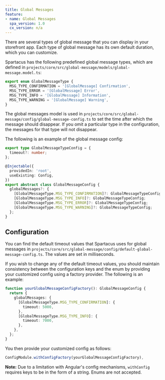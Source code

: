 ```yaml
---
title: Global Messages
feature:
- name: Global Messages
  spa_version: 1.0
  cx_version: n/a
---
```


There are several types of global message that you can display in your storefront app. Each type of global message has its own default duration, which you can customize.

Spartacus has the following predefined global message types, which are defined in `projects/core/src/global-message/models/global-message.model.ts`:

```typescript
export enum GlobalMessageType {
  MSG_TYPE_CONFIRMATION = '[GlobalMessage] Confirmation',
  MSG_TYPE_ERROR = '[GlobalMessage] Error',
  MSG_TYPE_INFO = '[GlobalMessage] Information',
  MSG_TYPE_WARNING = '[GlobalMessage] Warning',
}
```

The global messages model is used in `projects/core/src/global-message/config/global-message-config.ts` to set the time after which the message should disappear. If you omit a particular type in the configuration, the messages for that type will not disappear.

The following is an example of the global message config:

```typescript
export type GlobalMessageTypeConfig = {
  timeout?: number;
};

@Injectable({
  providedIn: 'root',
  useExisting: Config,
})
export abstract class GlobalMessageConfig {
  globalMessages?: {
    [GlobalMessageType.MSG_TYPE_CONFIRMATION]?: GlobalMessageTypeConfig;
    [GlobalMessageType.MSG_TYPE_INFO]?: GlobalMessageTypeConfig;
    [GlobalMessageType.MSG_TYPE_ERROR]?: GlobalMessageTypeConfig;
    [GlobalMessageType.MSG_TYPE_WARNING]?: GlobalMessageTypeConfig;
  };
}
```

## Configuration

You can find the default timeout values that Spartacus uses for global messages in `projects/core/src/global-message/config/default-global-message-config.ts`. The values are set in milliseconds.

If you wish to change any of the default timeout values, you should maintain consistency between the configuration keys and the enum by providing your customized config using a factory provider. The following is an example:

```typescript
function yourGlobalMessageConfigFactory(): GlobalMessageConfig {
  return {
    globalMessages: {
      [GlobalMessageType.MSG_TYPE_CONFIRMATION]: {
        timeout: 5000,
      },
      [GlobalMessageType.MSG_TYPE_INFO]: {
        timeout: 7000,
      },
    },
  };
}
```

You then provide your customized config as follows:

```typescript
ConfigModule.withConfigFactory(yourGlobalMessageConfigFactory),
```

**Note:** Due to a limitation with Angular's config mechanisms, `withConfig` requires keys to be in the form of a string. Enums are not accepted.
